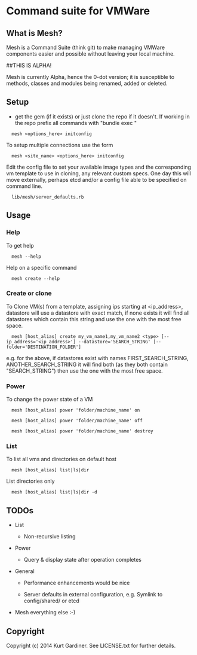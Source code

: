 # Command suite for VMWare

## What is Mesh?

Mesh is a Command Suite (think git) to make managing VMWare components easier and possible without leaving your local machine.

##THIS IS ALPHA!

Mesh is currently Alpha, hence the 0-dot version; it is susceptible to methods, classes and modules being renamed, added or deleted.

## Setup

* get the gem (if it exists) or just clone the repo if it doesn't.  If working in the repo prefix all commands with "bundle exec "

```
  mesh <options_here> initconfig
```

To setup multiple connections use the form

```
  mesh <site_name> <options_here> initconfig
```

Edit the config file to set your available image types and the corresponding vm template to use in cloning, any relevant custom specs.  One day this will move externally, perhaps etcd and/or a config file able to be specified on command line.
```
  lib/mesh/server_defaults.rb 
```

## Usage

### Help

To get help
  
```
  mesh --help
```

Help on a specific command

```
  mesh create --help
```

### Create or clone

To Clone VM(s) from a template, assigning ips starting at <ip_address>, datastore will use a datastore with exact match, if none exists it will find all datastores which contain this string and use the one with the most free space.

```
  mesh [host_alias] create my_vm_name1,my_vm_name2 <type> [--ip_address='<ip_address>'] --datastore='SEARCH_STRING' [--folder='DESTINATION_FOLDER']
```
e.g. for the above, if datastores exist with names FIRST_SEARCH_STRING, ANOTHER_SEARCH_STRING it will find both (as they both contain "SEARCH_STRING") then use the one with the most free space.

### Power

To change the power state of a VM

```
  mesh [host_alias] power 'folder/machine_name' on
```

```
  mesh [host_alias] power 'folder/machine_name' off
```

```
  mesh [host_alias] power 'folder/machine_name' destroy
```

### List

To list all vms and directories on default host

```
  mesh [host_alias] list|ls|dir
```

List directories only

```
  mesh [host_alias] list|ls|dir -d 
```

## TODOs

* List 

  * Non-recursive listing

* Power
  
  * Query & display state after operation completes

* General

  * Performance enhancements would be nice

  * Server defaults in external configuration, e.g. Symlink to config/shared/ or etcd

* Mesh everything else :-)


## Copyright

Copyright (c) 2014 Kurt Gardiner. See LICENSE.txt for further details.


